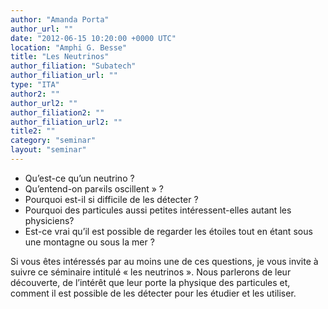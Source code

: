 ```yaml
---
author: "Amanda Porta"
author_url: ""
date: "2012-06-15 10:20:00 +0000 UTC"
location: "Amphi G. Besse"
title: "Les Neutrinos"
author_filiation: "Subatech"
author_filiation_url: ""
type: "ITA"
author2: ""
author_url2: ""
author_filiation2: ""
author_filiation_url2: ""
title2: ""
category: "seminar" 
layout: "seminar"
---
```

*   Qu’est-ce qu’un neutrino ?
*   Qu’entend-on par«ils oscillent » ?
*   Pourquoi est-il si difficile de les détecter ?
*   Pourquoi des particules aussi petites intéressent-elles autant les physiciens?
*   Est-ce vrai qu’il est possible de regarder les étoiles tout en étant sous une montagne ou sous la mer ?

Si vous êtes intéressés par au moins une de ces questions, je vous invite à suivre ce séminaire intitulé « les neutrinos ». Nous parlerons de leur découverte, de l’intérêt que leur porte la physique des particules et, comment il est possible de les détecter pour les étudier et les utiliser.
